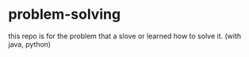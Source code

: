 # problem-solving
this repo is for the problem that a slove or learned how to solve it. (with java, python)
